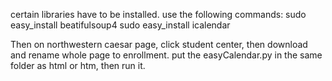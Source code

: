 certain libraries have to be installed. 
use the following commands:
sudo easy_install beatifulsoup4
sudo easy_install icalendar

Then on northwestern caesar page, click student center, then download and rename whole page to enrollment. 
put the easyCalendar.py in the same folder as html or htm, then run it.  

